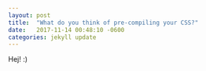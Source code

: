 ```yaml
---
layout: post
title:  "What do you think of pre-compiling your CSS?"
date:   2017-11-14 00:48:10 -0600
categories: jekyll update
---
```



Hej! :)